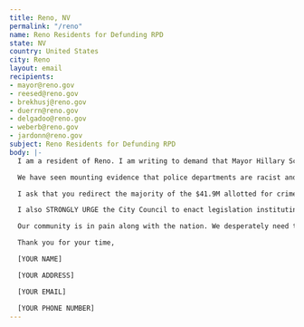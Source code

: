 ```yaml
---
title: Reno, NV
permalink: "/reno"
name: Reno Residents for Defunding RPD
state: NV
country: United States
city: Reno
layout: email
recipients:
- mayor@reno.gov
- reesed@reno.gov
- brekhusj@reno.gov
- duerrn@reno.gov
- delgadoo@reno.gov
- weberb@reno.gov
- jardonn@reno.gov
subject: Reno Residents for Defunding RPD
body: |-
  I am a resident of Reno. I am writing to demand that Mayor Hillary Schieve and City Council to do everything in their power to adopt a budget that prioritizes our community well being and redirects funding away from the police in the next budget evaluation period.

  We have seen mounting evidence that police departments are racist and ineffective institutions that put citizens at risk of injury and death, yet the police budget accounts for 36% of our general fund.

  I ask that you redirect the majority of the $41.9M allotted for crime prevention towards community programs that provide citizens with basic human needs like affordable healthcare and housing. With over 20% of our residents currently unemployed, we need funding to address the needs of people hurting from the effects of COVID 19, people experiencing homelessness, and the marginalized communities in our city.

  I also STRONGLY URGE the City Council to enact legislation instituting a community elected Civilian Police Accountability Council with the following powers; ability to review and change disciplinary actions, review all violent interactions, and impose discipline including firing.

  Our community is in pain along with the nation. We desperately need to change what our community prioritizes.

  Thank you for your time,

  [YOUR NAME]

  [YOUR ADDRESS]

  [YOUR EMAIL]

  [YOUR PHONE NUMBER]
---
```


